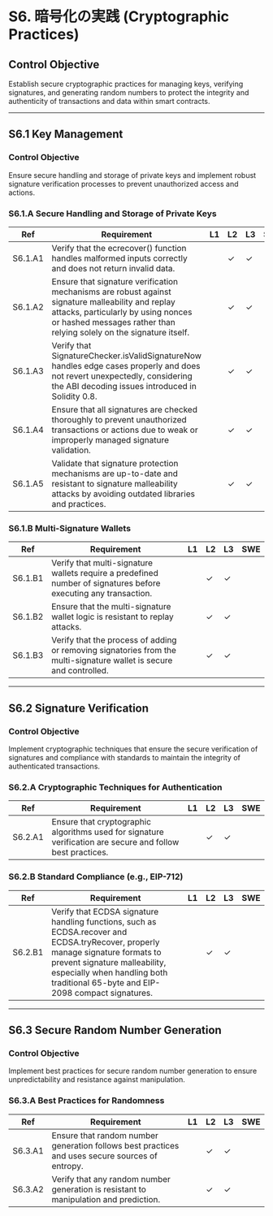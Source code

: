 # S6. 暗号化の実践 (Cryptographic Practices)

## Control Objective
Establish secure cryptographic practices for managing keys, verifying signatures, and generating random numbers to protect the integrity and authenticity of transactions and data within smart contracts.

---

## S6.1 Key Management

### Control Objective
Ensure secure handling and storage of private keys and implement robust signature verification processes to prevent unauthorized access and actions.

### S6.1.A Secure Handling and Storage of Private Keys

| Ref          | Requirement                                                                 | L1 | L2 | L3 | SWE |
| ------------ | --------------------------------------------------------------------------- | -- | -- | -- | --- |
| S6.1.A1      | Verify that the ecrecover() function handles malformed inputs correctly and does not return invalid data. |    | ✓  | ✓  |     |
| S6.1.A2      | Ensure that signature verification mechanisms are robust against signature malleability and replay attacks, particularly by using nonces or hashed messages rather than relying solely on the signature itself. |    | ✓  | ✓  |     |
| S6.1.A3      | Verify that SignatureChecker.isValidSignatureNow handles edge cases properly and does not revert unexpectedly, considering the ABI decoding issues introduced in Solidity 0.8. |    | ✓  | ✓  |     |
| S6.1.A4      | Ensure that all signatures are checked thoroughly to prevent unauthorized transactions or actions due to weak or improperly managed signature validation. |    | ✓  | ✓  |     |
| S6.1.A5      | Validate that signature protection mechanisms are up-to-date and resistant to signature malleability attacks by avoiding outdated libraries and practices. |    | ✓  | ✓  |     |

### S6.1.B Multi-Signature Wallets

| Ref          | Requirement                                                                 | L1 | L2 | L3 | SWE |
| ------------ | --------------------------------------------------------------------------- | -- | -- | -- | --- |
| S6.1.B1      | Verify that multi-signature wallets require a predefined number of signatures before executing any transaction. |    | ✓  | ✓  |     |
| S6.1.B2      | Ensure that the multi-signature wallet logic is resistant to replay attacks. |    | ✓  | ✓  |     |
| S6.1.B3      | Verify that the process of adding or removing signatories from the multi-signature wallet is secure and controlled. |    | ✓  | ✓  |     |

---

## S6.2 Signature Verification

### Control Objective
Implement cryptographic techniques that ensure the secure verification of signatures and compliance with standards to maintain the integrity of authenticated transactions.

### S6.2.A Cryptographic Techniques for Authentication

| Ref          | Requirement                                                                 | L1 | L2 | L3 | SWE |
| ------------ | --------------------------------------------------------------------------- | -- | -- | -- | --- |
| S6.2.A1      | Ensure that cryptographic algorithms used for signature verification are secure and follow best practices. |    | ✓  | ✓  |     |

### S6.2.B Standard Compliance (e.g., EIP-712)

| Ref          | Requirement                                                                 | L1 | L2 | L3 | SWE |
| ------------ | --------------------------------------------------------------------------- | -- | -- | -- | --- |
| S6.2.B1      | Verify that ECDSA signature handling functions, such as ECDSA.recover and ECDSA.tryRecover, properly manage signature formats to prevent signature malleability, especially when handling both traditional 65-byte and EIP-2098 compact signatures. |    | ✓  | ✓  |     |

---

## S6.3 Secure Random Number Generation

### Control Objective
Implement best practices for secure random number generation to ensure unpredictability and resistance against manipulation.

### S6.3.A Best Practices for Randomness

| Ref          | Requirement                                                                 | L1 | L2 | L3 | SWE |
| ------------ | --------------------------------------------------------------------------- | -- | -- | -- | --- |
| S6.3.A1      | Ensure that random number generation follows best practices and uses secure sources of entropy. |    | ✓  | ✓  |     |
| S6.3.A2      | Verify that any random number generation is resistant to manipulation and prediction. |    | ✓  | ✓  |     |
